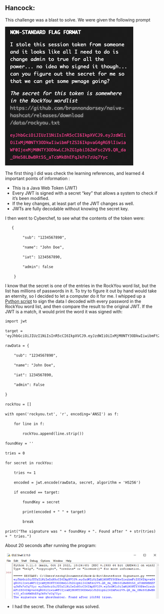 ## Hancock:

This challenge was a blast to solve. We were given the following prompt

![](https://github.com/MystiK791/Hack-A-Bit-2023-Writeup/blob/main/Cryptography/Assets/Hancock%20Challenge%20Info.png?raw=true)

The first thing I did was check the learning references, and learned 4 important points of information :    
-   This is a Java Web Token (JWT)
-   Every JWT is signed with a secret “key” that allows a system to check if it’s been modified.
-   If the key changes, at least part of the JWT changes as well.
-   JWTs are fully decodable without knowing the secret key.
    

I then went to Cyberchef, to see what the contents of the token were:
 

       {
        
	        "sub": "1234567890",
        
	        "name": "John Doe",
        
	        "iat": 1234567890,
        
	        "admin": false
        
        }

I know that the secret is one of the entries in the RockYou word list, but the list has millions of passwords in it. To try to figure it out by hand would take an eternity, so I decided to let a computer do it for me. I whipped up a [Python script](https://github.com/MystiK791/Hack-A-Bit-2023-Writeup/blob/main/Cryptography/Assets/Bruteforce%20Signature.py) to sign the data I decoded with every password in the RockYou word list, and then compare the result to the original JWT. If the JWT is a match, it would print the word it was signed with:

    import jwt
    
    target = 'eyJhbGciOiJIUzI1NiIsInR5cCI6IkpXVCJ9.eyJzdWIiOiIxMjM0NTY3ODkwIiwibmFtZSI6IkpvaG4gRG9lIiwiaWF0IjoxMjM0NTY3ODkwLCJhZG1pbiI6ZmFsc2V9.QR_da_OHe58LBwBRt5S_aTcbMkBhEFqJkFn7zUq7Yyc'
    
    rawData = {
    
	    "sub": "1234567890",
    
	    "name": "John Doe",
    
	    "iat": 1234567890,
    
	    "admin": False
    
    }
    
    rockYou = []
    
    with open('rockyou.txt', 'r', encoding='ANSI') as f:
    
	    for line in f:
    
		    rockYou.append(line.strip())
    
    foundKey = ''
    
    tries = 0
    
    for secret in rockYou:
    
	    tries += 1
    
	    encoded = jwt.encode(rawData, secret, algorithm = 'HS256')
    
	    if encoded == target:
    
		    foundKey = secret
    
		    print(encoded + " " + target)
    
		    break
    
    print("The signature was " + foundKey + ". Found after " + str(tries) + " tries.")

About 20 seconds after running the program:
    

![](https://github.com/MystiK791/Hack-A-Bit-2023-Writeup/blob/main/Cryptography/Assets/Hancock%20Solution.png?raw=true)

-   I had the secret. The challenge was solved.
